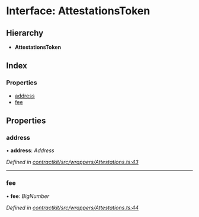 # Interface: AttestationsToken

## Hierarchy

* **AttestationsToken**

## Index

### Properties

* [address](_wrappers_attestations_.attestationstoken.md#address)
* [fee](_wrappers_attestations_.attestationstoken.md#fee)

## Properties

###  address

• **address**: *Address*

*Defined in [contractkit/src/wrappers/Attestations.ts:43](https://github.com/celo-org/celo-monorepo/blob/master/packages/sdk/contractkit/src/wrappers/Attestations.ts#L43)*

___

###  fee

• **fee**: *BigNumber*

*Defined in [contractkit/src/wrappers/Attestations.ts:44](https://github.com/celo-org/celo-monorepo/blob/master/packages/sdk/contractkit/src/wrappers/Attestations.ts#L44)*
